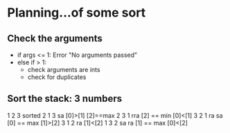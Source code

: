# Planning...of some sort

## Check the arguments
- if args <= 1: Error "No arguments passed"
- else if > 1:
	- check arguments are ints
	- check for duplicates



## Sort the stack: 3 numbers
1 2 3	sorted
2 1 3	sa [0]>[1] [2]==max
2 3 1	rra [2] == min [0]<[1]
3 2 1	ra sa [0] == max [1]>[2]
3 1 2	ra [1]<[2]
1 3 2	sa ra [1] == max [0]<[2]
